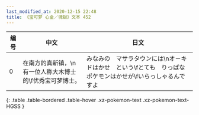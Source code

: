```yaml
---
last_modified_at: 2020-12-15 22:48
title: 《宝可梦 心金／魂银》文本 452
---
```

| 编号 | 中文 | 日文 |
| ---- | ---- | ---- |
| 0 | 在南方的真新镇，\n有一位人称大木博士的\f优秀宝可梦博士。 | みなみの　マサラタウンには\nオ－キドはかせ　という\fとても　りっぱな　ポケモンはかせが\fいらっしゃるんですよ |
{: .table .table-bordered .table-hover .xz-pokemon-text .xz-pokemon-text-HGSS }